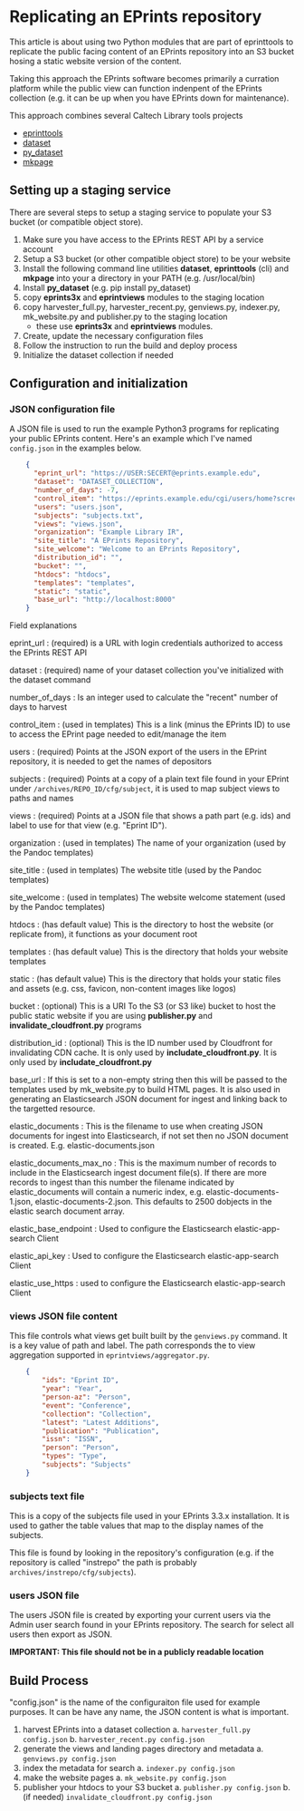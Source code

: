 
# Replicating an EPrints repository

This article is about using two Python modules that are
part of eprinttools to replicate the public facing content
of an EPrints repository into an S3 bucket hosing a
static website version of the content.

Taking this approach the EPrints software becomes primarily
a curration platform while the public view can function
indenpent of the EPrints collection (e.g. it can be up when
you have EPrints down for maintenance).

This approach combines several Caltech Library tools projects

+ [eprinttools](https://github.com/caltechlibrary/eprinttools/releases)
+ [dataset](https://github.com/caltechlibrary/dataset/releases)
+ [py_dataset](https://github.com/caltechlibrary/py_dataset/releases)
+ [mkpage](https://github.com/caltechlibrary/mkpage/releases)

## Setting up a staging service

There are several steps to setup a staging service to populate
your S3 bucket (or compatible object store).

1. Make sure you have access to the EPrints REST API by a service account
2. Setup a S3 bucket (or other compatible object store) to be your website
3. Install the following command line utilities __dataset__, __eprinttools__ (cli) and __mkpage__ into your a directory in your PATH (e.g. /usr/local/bin)
4. Install __py_dataset__ (e.g. pip install py_dataset)
5. copy __eprints3x__ and __eprintviews__ modules to the staging location
6. copy harvester_full.py, harvester_recent.py, genviews.py, indexer.py, mk_website.py and publisher.py to the staging location
    + these use __eprints3x__ and __eprintviews__ modules.
7. Create, update the necessary configuration files
8. Follow the instruction to run the build and deploy process
9. Initialize the dataset collection if needed

## Configuration and initialization

### JSON configuration file

A JSON file is used to run the example Python3 programs for 
replicating your public EPrints content. Here's an example
which I've named `config.json` in the examples below.

```json
    {
      "eprint_url": "https://USER:SECERT@eprints.example.edu",
      "dataset": "DATASET_COLLECTION",
      "number_of_days": -7,
      "control_item": "https://eprints.example.edu/cgi/users/home?screen=EPrint::View&eprintid=",
      "users": "users.json",
      "subjects": "subjects.txt",
      "views": "views.json",
      "organization": "Example Library IR",
      "site_title": "A EPrints Repository",
      "site_welcome": "Welcome to an EPrints Repository",
      "distribution_id": "",
      "bucket": "",
      "htdocs": "htdocs",
      "templates": "templates",
      "static": "static",
      "base_url": "http://localhost:8000"
    }
```

Field explanations

eprint_url
: (required) is a URL with login credentials authorized to access the EPrints REST API

dataset
: (required) name of your dataset collection you've initialized with the dataset command

number_of_days
: Is an integer used to calculate the "recent" number of days to harvest

control_item
: (used in templates) This is a link (minus the EPrints ID) to use to access the EPrint page needed to edit/manage the item

users
: (required) Points at the JSON export of the users in the EPrint repository, it is needed to get the names of depositors

subjects
: (required) Points at a copy of a plain text file found in your EPrint under `/archives/REPO_ID/cfg/subject`, it is used to map subject views to paths and names

views
: (required) Points at a JSON file that shows a path part (e.g. ids) and label to use for that view (e.g. "Eprint ID").

organization
: (used in templates) The name of your organization (used by the Pandoc templates)

site_title
: (used in templates) The website title (used by the Pandoc templates)

site_welcome
: (used in templates) The website welcome statement (used by the Pandoc templates)

htdocs
: (has default value) This is the directory to host the website (or replicate from), it functions as your document root

templates
: (has default value) This is the directory that holds your website templates

static
: (has default value) This is the directory that holds your static files and assets (e.g. css, favicon, non-content images like logos)

bucket
: (optional) This is a URI To the S3 (or S3 like) bucket to host the public static website if you are using **publisher.py** and **invalidate_cloudfront.py** programs

distribution_id
: (optional) This is the ID number used by Cloudfront for invalidating CDN cache. It is only used by **includate_cloudfront.py**. It is only used by **includate_cloudfront.py**

base_url
: If this is set to a non-empty string then this will be passed to the templates used by mk_website.py to build HTML pages. It is also used in generating an Elasticsearch JSON document for ingest and linking back to the targetted resource.

elastic_documents
: This is the filename to use when creating JSON documents for ingest into Elasticsearch, if not set then no JSON document is created. E.g. elastic-documents.json

elastic_documents_max_no
: This is the maximum number of records to include in the Elasticsearch ingest document file(s). If there are more records to ingest than this number the filename indicated by elastic_documents will contain a numeric index, e.g. elastic-documents-1.json, elastic-documents-2.json. This defaults to 2500 dobjects in the elastic search document array.

elastic_base_endpoint
: Used to configure the Elasticsearch elastic-app-search Client 

elastic_api_key
: Used to configure the Elasticsearch elastic-app-search Client

elastic_use_https
: used to configure the Elasticsearch elastic-app-search Client


### views JSON file content

This file controls what views get built built by the `genviews.py` command.
It is a key value of path and label. The path corresponds the to view
aggregation supported in `eprintviews/aggregator.py`.


```json
    {
        "ids": "Eprint ID", 
        "year": "Year",
        "person-az": "Person", 
        "event": "Conference", 
        "collection": "Collection", 
        "latest": "Latest Additions", 
        "publication": "Publication", 
        "issn": "ISSN", 
        "person": "Person", 
        "types": "Type", 
        "subjects": "Subjects"
    }
```

### subjects text file

This is a copy of the subjects file used in your EPrints 3.3.x 
installation. It is used to gather the table values that map
to the display names of the subjects.

This file is found by looking in the repository's configuration
(e.g. if the repository is called "instrepo" the path is probably
`archives/instrepo/cfg/subjects`).

### users JSON file

The users JSON file is created by exporting your current
users via the Admin user search found in your EPrints repository.
The search for select all users then export as JSON.

**IMPORTANT: This file should not be in a publicly readable location**

## Build Process

"config.json" is the name of the configuraiton file used for
example purposes. It can be have any name, the JSON content
is what is important.

1. harvest EPrints into a dataset collection
    a. `harvester_full.py config.json`
    b. `harvester_recent.py config.json`
2. generate the views and landing pages directory and metadata
    a. `genviews.py config.json`
3. index the metadata for search
    a. `indexer.py config.json`
4. make the website pages
    a. `mk_website.py config.json`
5. publisher your htdocs to your S3 bucket
    a. `publisher.py config.json`
    b. (if needed) `invalidate_cloudfront.py config.json`


